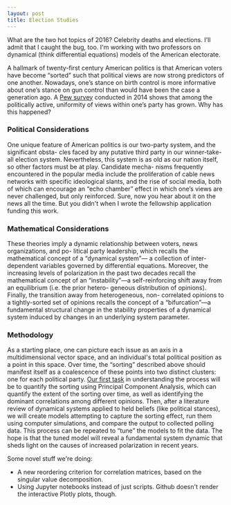 ```yaml
---
layout: post
title: Election Studies
---
```


What are the two hot topics of 2016? Celebrity deaths and elections. I'll admit that I caught the bug, too. I'm working with two professors on dynamical (think differential equations) models of the American electorate.

A hallmark of twenty-first century American politics is that American voters have become “sorted” such that political views are now strong predictors of one another. Nowadays, one’s stance on birth control is more informative about one’s stance on gun control than would have been the case a generation ago. A [Pew survey](http://www.people-press.org/2014/06/12/political-polarization-in-the-american-public/) conducted in 2014 shows that among the politically active, uniformity of views within one’s party has grown. Why has this happened?

### Political Considerations

One unique feature of American politics is our two-party system, and the significant obsta- cles faced by any putative third party in our winner-take-all election system. Nevertheless, this system is as old as our nation itself, so other factors must be at play. Candidate mecha- nisms frequently encountered in the popular media include the proliferation of cable news networks with specific ideological slants, and the rise of social media, both of which can encourage an “echo chamber” effect in which one’s views are never challenged, but only reinforced. Sure, now you hear about it on the news all the time. But you didn't when I wrote the fellowship application funding this work.

### Mathematical Considerations

These theories imply a dynamic relationship between voters, news organizations, and po- litical party leadership, which recalls the mathematical concept of a “dynamical system”— a collection of inter-dependent variables governed by differential equations. Moreover, the increasing levels of polarization in the past two decades recall the mathematical concept of an “instability”—a self-reinforcing shift away from an equilibrium (i.e. the prior hetero- geneous distribution of opinions). Finally, the transition away from heterogeneous, non- correlated opinions to a tightly-sorted set of opinions recalls the concept of a “bifurcation”—a fundamental structural change in the stability properties of a dynamical system induced by changes in an underlying system parameter.

### Methodology
As a starting place, one can picture each issue as an axis in a multidimensional vector space, and an individual's total political position as a point in this space. Over time, the “sorting” described above should manifest itself as a coalescence of these points into two distinct clusters: one for each political party. [Our first task](https://github.com/aryamccarthy/ANES/blob/master/ANES/clustering.ipynb) in understanding the process will be to quantify the sorting using Principal Component Analysis, which can quantify the extent of the sorting over time, as well as identifying the dominant correlations among different opinions. Then, after a literature review of dynamical systems applied to held beliefs (like political stances), we will create models attempting to capture the sorting effect, run them using computer simulations, and compare the output to collected polling data. This process can be repeated to “tune” the models to fit the data. The hope is that the tuned model will reveal a fundamental system dynamic that sheds light on the causes of increased polarization in recent years.

Some novel stuff we're doing:

- A new reordering criterion for correlation matrices, based on the singular value decomposition.
- Using Jupyter notebooks instead of just scripts. Github doesn't render the interactive Plotly plots, though.